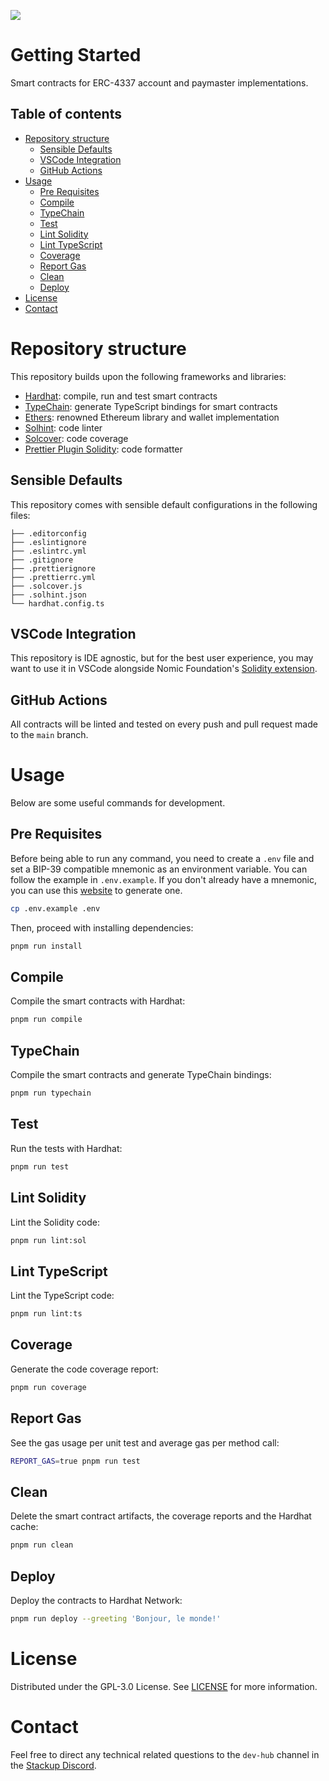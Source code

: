 ![](https://i.imgur.com/lXhFOUv.png)

# Getting Started

Smart contracts for ERC-4337 account and paymaster implementations.

## Table of contents

- [Repository structure](#repository-structure)
  - [Sensible Defaults](#sensible-defaults)
  - [VSCode Integration](#vscode-integration)
  - [GitHub Actions](#github-actions)
- [Usage](#usage)
  - [Pre Requisites](#pre-requisites)
  - [Compile](#compile)
  - [TypeChain](#typechain)
  - [Test](#test)
  - [Lint Solidity](#lint-solidity)
  - [Lint TypeScript](#lint-typescript)
  - [Coverage](#coverage)
  - [Report Gas](#report-gas)
  - [Clean](#clean)
  - [Deploy](#deploy)
- [License](#license)
- [Contact](#contact)

# Repository structure

This repository builds upon the following frameworks and libraries:

- [Hardhat](https://github.com/nomiclabs/hardhat): compile, run and test smart contracts
- [TypeChain](https://github.com/ethereum-ts/TypeChain): generate TypeScript bindings for smart contracts
- [Ethers](https://github.com/ethers-io/ethers.js/): renowned Ethereum library and wallet implementation
- [Solhint](https://github.com/protofire/solhint): code linter
- [Solcover](https://github.com/sc-forks/solidity-coverage): code coverage
- [Prettier Plugin Solidity](https://github.com/prettier-solidity/prettier-plugin-solidity): code formatter

## Sensible Defaults

This repository comes with sensible default configurations in the following files:

```text
├── .editorconfig
├── .eslintignore
├── .eslintrc.yml
├── .gitignore
├── .prettierignore
├── .prettierrc.yml
├── .solcover.js
├── .solhint.json
└── hardhat.config.ts
```

## VSCode Integration

This repository is IDE agnostic, but for the best user experience, you may want to use it in VSCode alongside Nomic
Foundation's [Solidity extension](https://marketplace.visualstudio.com/items?itemName=NomicFoundation.hardhat-solidity).

## GitHub Actions

All contracts will be linted and tested on every push and pull request made to the `main` branch.

# Usage

Below are some useful commands for development.

## Pre Requisites

Before being able to run any command, you need to create a `.env` file and set a BIP-39 compatible mnemonic as an
environment variable. You can follow the example in `.env.example`. If you don't already have a mnemonic, you can use
this [website](https://iancoleman.io/bip39/) to generate one.

```sh
cp .env.example .env
```

Then, proceed with installing dependencies:

```sh
pnpm run install
```

## Compile

Compile the smart contracts with Hardhat:

```sh
pnpm run compile
```

## TypeChain

Compile the smart contracts and generate TypeChain bindings:

```sh
pnpm run typechain
```

## Test

Run the tests with Hardhat:

```sh
pnpm run test
```

## Lint Solidity

Lint the Solidity code:

```sh
pnpm run lint:sol
```

## Lint TypeScript

Lint the TypeScript code:

```sh
pnpm run lint:ts
```

## Coverage

Generate the code coverage report:

```sh
pnpm run coverage
```

## Report Gas

See the gas usage per unit test and average gas per method call:

```sh
REPORT_GAS=true pnpm run test
```

## Clean

Delete the smart contract artifacts, the coverage reports and the Hardhat cache:

```sh
pnpm run clean
```

## Deploy

Deploy the contracts to Hardhat Network:

```sh
pnpm run deploy --greeting 'Bonjour, le monde!'
```

# License

Distributed under the GPL-3.0 License. See [LICENSE](./LICENSE.md) for more information.

# Contact

Feel free to direct any technical related questions to the `dev-hub` channel in the
[Stackup Discord](https://discord.gg/VTjJGvMNyW).
